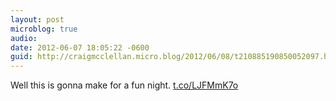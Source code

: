 ```yaml
---
layout: post
microblog: true
audio: 
date: 2012-06-07 18:05:22 -0600
guid: http://craigmcclellan.micro.blog/2012/06/08/t210885190850052097.html
---
```

Well this is gonna make for a fun night.  [t.co/LJFMmK7o](http://t.co/LJFMmK7o)

